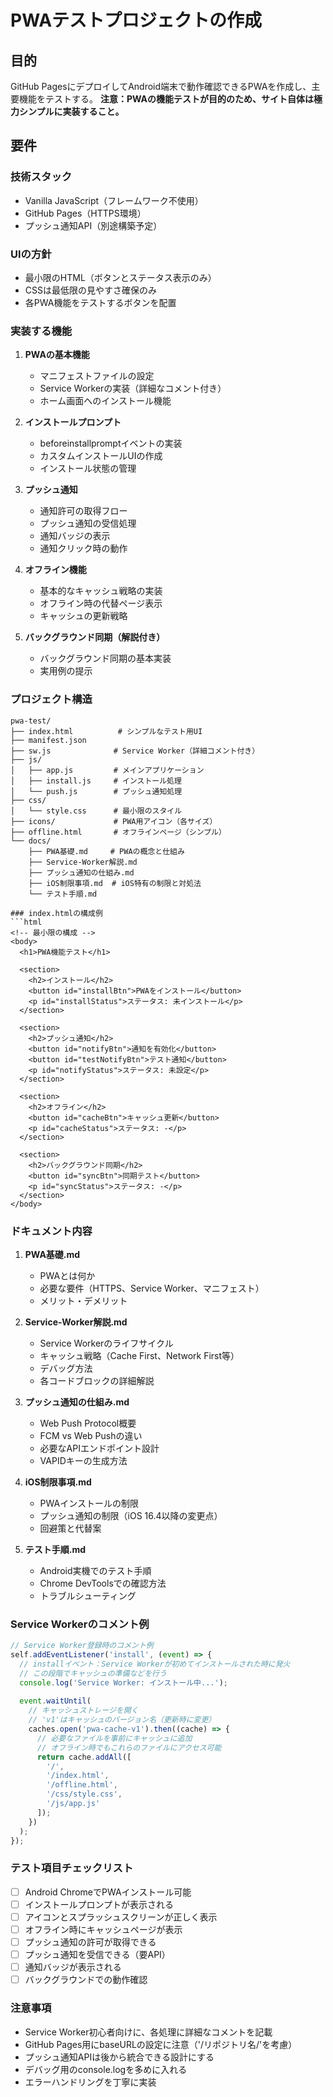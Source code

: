 # PWAテストプロジェクトの作成

## 目的
GitHub PagesにデプロイしてAndroid端末で動作確認できるPWAを作成し、主要機能をテストする。
**注意：PWAの機能テストが目的のため、サイト自体は極力シンプルに実装すること。**

## 要件

### 技術スタック
- Vanilla JavaScript（フレームワーク不使用）
- GitHub Pages（HTTPS環境）
- プッシュ通知API（別途構築予定）

### UIの方針
- 最小限のHTML（ボタンとステータス表示のみ）
- CSSは最低限の見やすさ確保のみ
- 各PWA機能をテストするボタンを配置

### 実装する機能
1. **PWAの基本機能**
   - マニフェストファイルの設定
   - Service Workerの実装（詳細なコメント付き）
   - ホーム画面へのインストール機能

2. **インストールプロンプト**
   - beforeinstallpromptイベントの実装
   - カスタムインストールUIの作成
   - インストール状態の管理

3. **プッシュ通知**
   - 通知許可の取得フロー
   - プッシュ通知の受信処理
   - 通知バッジの表示
   - 通知クリック時の動作

4. **オフライン機能**
   - 基本的なキャッシュ戦略の実装
   - オフライン時の代替ページ表示
   - キャッシュの更新戦略

5. **バックグラウンド同期（解説付き）**
   - バックグラウンド同期の基本実装
   - 実用例の提示

### プロジェクト構造
```
pwa-test/
├── index.html          # シンプルなテスト用UI
├── manifest.json
├── sw.js              # Service Worker（詳細コメント付き）
├── js/
│   ├── app.js         # メインアプリケーション
│   ├── install.js     # インストール処理
│   └── push.js        # プッシュ通知処理
├── css/
│   └── style.css      # 最小限のスタイル
├── icons/             # PWA用アイコン（各サイズ）
├── offline.html       # オフラインページ（シンプル）
└── docs/
    ├── PWA基礎.md     # PWAの概念と仕組み
    ├── Service-Worker解説.md
    ├── プッシュ通知の仕組み.md
    ├── iOS制限事項.md  # iOS特有の制限と対処法
    └── テスト手順.md

### index.htmlの構成例
```html
<!-- 最小限の構成 -->
<body>
  <h1>PWA機能テスト</h1>
  
  <section>
    <h2>インストール</h2>
    <button id="installBtn">PWAをインストール</button>
    <p id="installStatus">ステータス: 未インストール</p>
  </section>

  <section>
    <h2>プッシュ通知</h2>
    <button id="notifyBtn">通知を有効化</button>
    <button id="testNotifyBtn">テスト通知</button>
    <p id="notifyStatus">ステータス: 未設定</p>
  </section>

  <section>
    <h2>オフライン</h2>
    <button id="cacheBtn">キャッシュ更新</button>
    <p id="cacheStatus">ステータス: -</p>
  </section>

  <section>
    <h2>バックグラウンド同期</h2>
    <button id="syncBtn">同期テスト</button>
    <p id="syncStatus">ステータス: -</p>
  </section>
</body>
```

### ドキュメント内容
1. **PWA基礎.md**
   - PWAとは何か
   - 必要な要件（HTTPS、Service Worker、マニフェスト）
   - メリット・デメリット

2. **Service-Worker解説.md**
   - Service Workerのライフサイクル
   - キャッシュ戦略（Cache First、Network First等）
   - デバッグ方法
   - 各コードブロックの詳細解説

3. **プッシュ通知の仕組み.md**
   - Web Push Protocol概要
   - FCM vs Web Pushの違い
   - 必要なAPIエンドポイント設計
   - VAPIDキーの生成方法

4. **iOS制限事項.md**
   - PWAインストールの制限
   - プッシュ通知の制限（iOS 16.4以降の変更点）
   - 回避策と代替案

5. **テスト手順.md**
   - Android実機でのテスト手順
   - Chrome DevToolsでの確認方法
   - トラブルシューティング

### Service Workerのコメント例
```javascript
// Service Worker登録時のコメント例
self.addEventListener('install', (event) => {
  // installイベント：Service Workerが初めてインストールされた時に発火
  // この段階でキャッシュの準備などを行う
  console.log('Service Worker: インストール中...');
  
  event.waitUntil(
    // キャッシュストレージを開く
    // 'v1'はキャッシュのバージョン名（更新時に変更）
    caches.open('pwa-cache-v1').then((cache) => {
      // 必要なファイルを事前にキャッシュに追加
      // オフライン時でもこれらのファイルにアクセス可能
      return cache.addAll([
        '/',
        '/index.html',
        '/offline.html',
        '/css/style.css',
        '/js/app.js'
      ]);
    })
  );
});
```

### テスト項目チェックリスト
- [ ] Android ChromeでPWAインストール可能
- [ ] インストールプロンプトが表示される
- [ ] アイコンとスプラッシュスクリーンが正しく表示
- [ ] オフライン時にキャッシュページが表示
- [ ] プッシュ通知の許可が取得できる
- [ ] プッシュ通知を受信できる（要API）
- [ ] 通知バッジが表示される
- [ ] バックグラウンドでの動作確認

### 注意事項
- Service Worker初心者向けに、各処理に詳細なコメントを記載
- GitHub Pages用にbaseURLの設定に注意（'/リポジトリ名/'を考慮）
- プッシュ通知APIは後から統合できる設計にする
- デバッグ用のconsole.logを多めに入れる
- エラーハンドリングを丁寧に実装